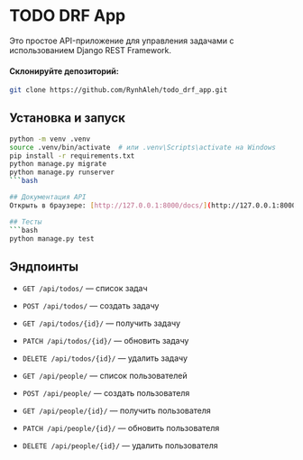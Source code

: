 # TODO DRF App

Это простое API-приложение для управления задачами с использованием Django REST Framework.

#### Склонируйте депозиторий:
```bash
git clone https://github.com/RynhAleh/todo_drf_app.git
```
## Установка и запуск
```bash
python -m venv .venv
source .venv/bin/activate  # или .venv\Scripts\activate на Windows
pip install -r requirements.txt
python manage.py migrate
python manage.py runserver
```bash

## Документация API
Открыть в браузере: [http://127.0.0.1:8000/docs/](http://127.0.0.1:8000/docs/)

## Тесты
```bash
python manage.py test
```

## Эндпоинты
- `GET /api/todos/` — список задач
- `POST /api/todos/` — создать задачу
- `GET /api/todos/{id}/` — получить задачу
- `PATCH /api/todos/{id}/` — обновить задачу
- `DELETE /api/todos/{id}/` — удалить задачу

- `GET /api/people/` — список пользователей
- `POST /api/people/` — создать пользователя
- `GET /api/people/{id}/` — получить пользователя
- `PATCH /api/people/{id}/` — обновить пользователя
- `DELETE /api/people/{id}/` — удалить пользователя
